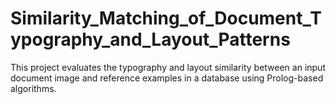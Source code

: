 # Similarity_Matching_of_Document_Typography_and_Layout_Patterns
This project evaluates the typography and layout similarity between an input document image and reference examples in a database using Prolog-based algorithms. 
